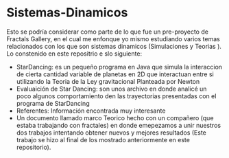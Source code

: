 # Sistemas-Dinamicos
 Esto se podría considerar como parte de lo que fue un pre-proyecto de Fractals Gallery, en el cual me enfonque yo mismo estudiando varios temas relacionados con los que son sistemas dinamicos (Simulaciones y Teorias ).
 Lo constenido en este repositrio e slo siguiente:
 - StarDancing: es un pequeño programa en Java que simula la interaccion de cierta cantidad variable de planetas en 2D que interactuan entre si utilizando la Teoria de la Ley gravitacional Planteada por Newton
 - Evaluaición de Star Dancing: son unos archivo en donde analicé un poco algunos comportamiento den las trayectorias presentadas con el programa de StarDancing
 - Referentes: Información encontrada muy interesante
 - Un documento llamado marco Teorico hecho con un compañero (que estaba trabajando con fractales) en donde emepezamos a unir nuestros dos trabajos intentando obtener nuevos y mejores resultados (Este trabajo se hizo al final de los mostrado anteriormente en este repositorio). 
 
